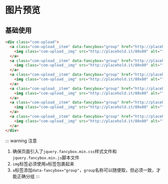 # 图片预览

## 基础使用

```html
<div class="com-upload">
  <a class="com-upload__item" data-fancybox="group" href="http://placehold.it/80x80">
    <img class="com-upload__img" src="http://placehold.it/80x80" alt="">
  </a>
  <a class="com-upload__item" data-fancybox="group" href="http://placehold.it/80x80">
    <img class="com-upload__img" src="http://placehold.it/80x80" alt="">
  </a>
  <a class="com-upload__item" data-fancybox="group" href="http://placehold.it/80x80">
    <img class="com-upload__img" src="http://placehold.it/80x80" alt="">
  </a>
  <a class="com-upload__item" data-fancybox="group" href="http://placehold.it/80x80">
    <img class="com-upload__img" src="http://placehold.it/80x80" alt="">
  </a>
  <a class="com-upload__item" data-fancybox="group" href="http://placehold.it/80x80">
    <img class="com-upload__img" src="http://placehold.it/80x80" alt="">
  </a>
  <a class="com-upload__item" data-fancybox="group" href="http://placehold.it/80x80">
    <img class="com-upload__img" src="http://placehold.it/80x80" alt="">
  </a>
</div>
```

::: warning 注意
1. 确保页面引入了`jquery.fancybox.min.css`样式文件和`jquery.fancybox.min.js`脚本文件
2. `img`标签必须使用`a`标签包裹起来
3. `a`标签添加`data-fancybox="group"`，`group`名称可以随便取，但必须一致，才能正确分组
:::

<simulator iframeSrc="https://shop.test.hsy884.com/dist/demo/img-preview.html" />
